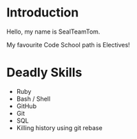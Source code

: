 Introduction
============
Hello, my name is SealTeamTom.

My favourite Code School path is Electives!

Deadly Skills
=============
* Ruby
* Bash / Shell
* GitHub
* Git
* SQL
* Killing history using git rebase
